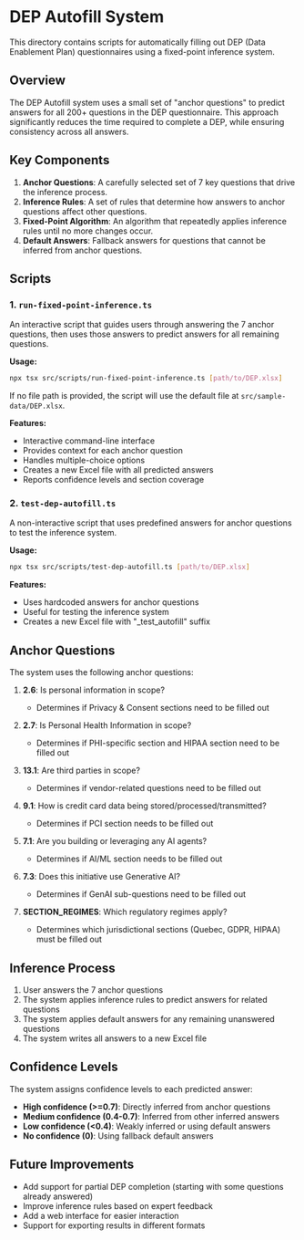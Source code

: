 # DEP Autofill System

This directory contains scripts for automatically filling out DEP (Data Enablement Plan) questionnaires using a fixed-point inference system.

## Overview

The DEP Autofill system uses a small set of "anchor questions" to predict answers for all 200+ questions in the DEP questionnaire. This approach significantly reduces the time required to complete a DEP, while ensuring consistency across all answers.

## Key Components

1. **Anchor Questions**: A carefully selected set of 7 key questions that drive the inference process.
2. **Inference Rules**: A set of rules that determine how answers to anchor questions affect other questions.
3. **Fixed-Point Algorithm**: An algorithm that repeatedly applies inference rules until no more changes occur.
4. **Default Answers**: Fallback answers for questions that cannot be inferred from anchor questions.

## Scripts

### 1. `run-fixed-point-inference.ts`

An interactive script that guides users through answering the 7 anchor questions, then uses those answers to predict answers for all remaining questions.

**Usage:**
```bash
npx tsx src/scripts/run-fixed-point-inference.ts [path/to/DEP.xlsx]
```

If no file path is provided, the script will use the default file at `src/sample-data/DEP.xlsx`.

**Features:**
- Interactive command-line interface
- Provides context for each anchor question
- Handles multiple-choice options
- Creates a new Excel file with all predicted answers
- Reports confidence levels and section coverage

### 2. `test-dep-autofill.ts`

A non-interactive script that uses predefined answers for anchor questions to test the inference system.

**Usage:**
```bash
npx tsx src/scripts/test-dep-autofill.ts [path/to/DEP.xlsx]
```

**Features:**
- Uses hardcoded answers for anchor questions
- Useful for testing the inference system
- Creates a new Excel file with "_test_autofill" suffix

## Anchor Questions

The system uses the following anchor questions:

1. **2.6**: Is personal information in scope?
   - Determines if Privacy & Consent sections need to be filled out

2. **2.7**: Is Personal Health Information in scope?
   - Determines if PHI-specific section and HIPAA section need to be filled out

3. **13.1**: Are third parties in scope?
   - Determines if vendor-related questions need to be filled out

4. **9.1**: How is credit card data being stored/processed/transmitted?
   - Determines if PCI section needs to be filled out

5. **7.1**: Are you building or leveraging any AI agents?
   - Determines if AI/ML section needs to be filled out

6. **7.3**: Does this initiative use Generative AI?
   - Determines if GenAI sub-questions need to be filled out

7. **SECTION_REGIMES**: Which regulatory regimes apply?
   - Determines which jurisdictional sections (Quebec, GDPR, HIPAA) must be filled out

## Inference Process

1. User answers the 7 anchor questions
2. The system applies inference rules to predict answers for related questions
3. The system applies default answers for any remaining unanswered questions
4. The system writes all answers to a new Excel file

## Confidence Levels

The system assigns confidence levels to each predicted answer:

- **High confidence (>=0.7)**: Directly inferred from anchor questions
- **Medium confidence (0.4-0.7)**: Inferred from other inferred answers
- **Low confidence (<0.4)**: Weakly inferred or using default answers
- **No confidence (0)**: Using fallback default answers

## Future Improvements

- Add support for partial DEP completion (starting with some questions already answered)
- Improve inference rules based on expert feedback
- Add a web interface for easier interaction
- Support for exporting results in different formats
